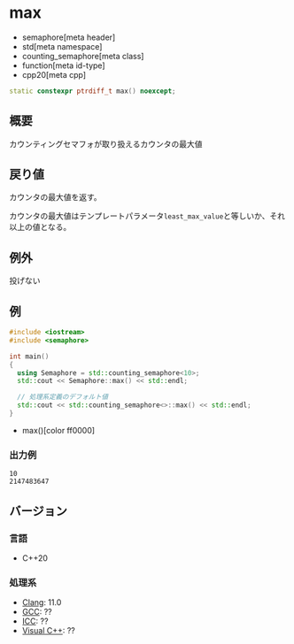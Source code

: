 # max
* semaphore[meta header]
* std[meta namespace]
* counting_semaphore[meta class]
* function[meta id-type]
* cpp20[meta cpp]

```cpp
static constexpr ptrdiff_t max() noexcept;
```

## 概要
カウンティングセマフォが取り扱えるカウンタの最大値


## 戻り値
カウンタの最大値を返す。

カウンタの最大値はテンプレートパラメータ`least_max_value`と等しいか、それ以上の値となる。


## 例外
投げない


## 例
```cpp example
#include <iostream>
#include <semaphore>

int main()
{
  using Semaphore = std::counting_semaphore<10>;
  std::cout << Semaphore::max() << std::endl;

  // 処理系定義のデフォルト値
  std::cout << std::counting_semaphore<>::max() << std::endl;
}
```
* max()[color ff0000]

### 出力例
```
10
2147483647
```


## バージョン
### 言語
- C++20

### 処理系
- [Clang](/implementation.md#clang): 11.0
- [GCC](/implementation.md#gcc): ??
- [ICC](/implementation.md#icc): ??
- [Visual C++](/implementation.md#visual_cpp): ??
